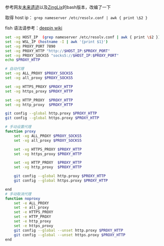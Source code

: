 参考网友[未来遗迹](https://www.ruin-of-future.online/0xa8/wsl2-%E9%85%8D%E7%BD%AE%E4%BB%A3%E7%90%86ssh-git-%E5%8F%AF%E7%94%A8/)以及[ZingLix](https://zinglix.xyz/2020/04/18/wsl2-setting/)的bash版本，改编了一下

取得 host ip： `grep nameserver /etc/resolv.conf | awk { print \$2 }`

fish 语法请参考：[deepin wiki](https://gitee.com/deepinwiki/wiki/blob/master/fish%20%E8%84%9A%E6%9C%AC%E7%BC%96%E7%A8%8B.md)

````bash
set -xg HOST_IP  (grep nameserver /etc/resolv.conf | awk { print \$2 })
set -xg WSL_IP (hostname -I | awk '{print $1}')
set -xg PROXY_PORT 7890
set -xg PROXY_HTTP "http://$HOST_IP:$PROXY_PORT"
set -xg PROXY_SOCKS5 "socks5://$HOST_IP:$PROXY_PORT"
echo $PROXY_HTTP

# 自动代理
set -xg ALL_PROXY $PROXY_SOCKS5
set -xg all_proxy $PROXY_SOCKS5

set -xg HTTPS_PROXY $PROXY_HTTP
set -xg https_proxy $PROXY_HTTP

set -xg HTTP_PROXY  $PROXY_HTTP
set -xg http_proxy  $PROXY_HTTP

git config --global http.proxy $PROXY_HTTP
git config --global https.proxy $PROXY_HTTP

# 手动设置代理
function proxy 
    set -xg ALL_PROXY $PROXY_SOCKS5
    set -xg all_proxy $PROXY_SOCKS5

    set -xg HTTPS_PROXY $PROXY_HTTP
    set -xg https_proxy $PROXY_HTTP

    set -xg HTTP_PROXY  $PROXY_HTTP
    set -xg http_proxy  $PROXY_HTTP

    git config --global http.proxy $PROXY_HTTP
    git config --global https.proxy $PROXY_HTTP

end 
# 手动取消代理
function noproxy 
    set -e ALL_PROXY
    set -e all_proxy
    set -e HTTPS_PROXY 
    set -e HTTP_PROXY 
    set -e http_proxy 
    set -e https_proxy 
    git config --global --unset http.proxy $PROXY_HTTP
    git config --global --unset https.proxy $PROXY_HTTP
end
````